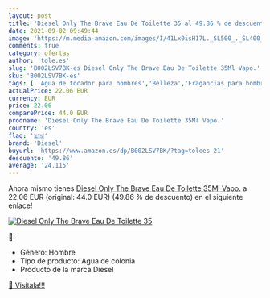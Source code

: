 ```yaml
---
layout: post
title: 'Diesel Only The Brave Eau De Toilette 35 al 49.86 % de descuento'
date: 2021-09-02 09:49:44
image: 'https://m.media-amazon.com/images/I/41Lx0isH17L._SL500_._SL400_.jpg'
comments: true
category: ofertas
author: 'tole.es'
slug: 'B002LSV7BK-es Diesel Only The Brave Eau De Toilette 35Ml Vapo.'
sku: 'B002LSV7BK-es'
tags: [ 'Agua de tocador para hombres','Belleza','Fragancias para hombres','Perfumes y fragancias','de','diesel','eau','toilette', ]
actualPrice: 22.06 EUR
currency: EUR
price: 22.06
comparePrice: 44.0 EUR
prodname: 'Diesel Only The Brave Eau De Toilette 35Ml Vapo.'
country: 'es'
flag: '🇪🇸'
brand: 'Diesel'
buyurl: 'https://www.amazon.es/dp/B002LSV7BK/?tag=tolees-21'
descuento: '49.86'
average: '24.115'
---
```


Ahora mismo tienes [Diesel Only The Brave Eau De Toilette 35Ml Vapo.](https://www.amazon.es/dp/B002LSV7BK/?tag=tolees-21) a 22.06 EUR (original: 44.0 EUR) (49.86 %  de descuento) en el siguiente enlace!

[![Diesel Only The Brave Eau De Toilette 35](https://m.media-amazon.com/images/I/41Lx0isH17L._SL500_._SL400_.jpg)](https://www.amazon.es/dp/B002LSV7BK/?tag=tolees-21)

🔎:

- Género: Hombre
- Tipo de producto: Agua de colonia
- Producto de la marca Diesel

[🛒 Visítala!!!](https://www.amazon.es/dp/B002LSV7BK/?tag=tolees-21)
